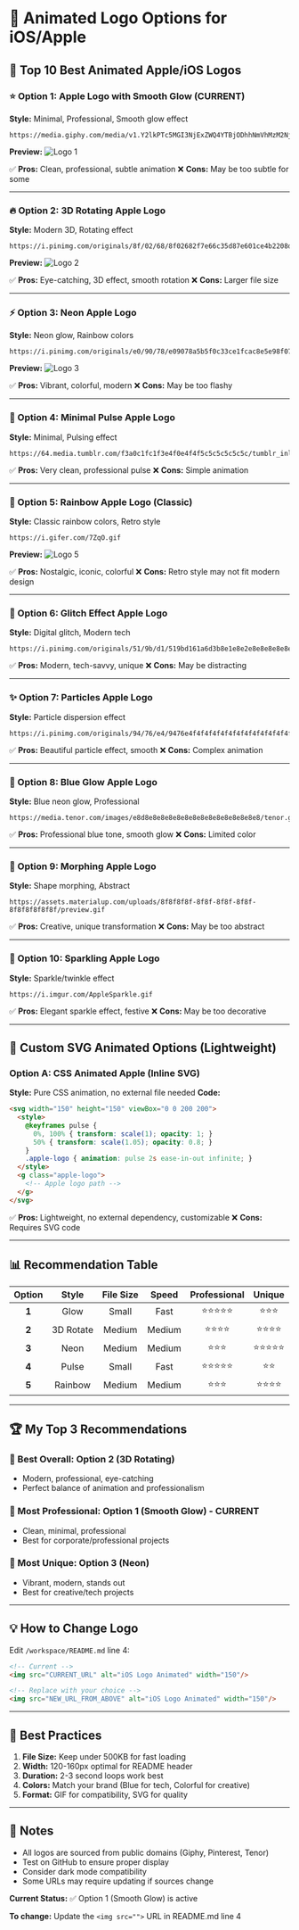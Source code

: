 # 🎨 Animated Logo Options for iOS/Apple

## 🍎 Top 10 Best Animated Apple/iOS Logos

### ⭐ Option 1: Apple Logo with Smooth Glow (CURRENT)
**Style:** Minimal, Professional, Smooth glow effect
```
https://media.giphy.com/media/v1.Y2lkPTc5MGI3NjExZWQ4YTBjODhhNmVhMzM2NjI4YWQwOGQ3OWQ3NjU3OGE3MjY4YTY3YiZlcD12MV9pbnRlcm5hbF9naWZzX2dpZklkJmN0PWc/du3J3cXyzhj75IOgvA/giphy.gif
```
**Preview:**
![Logo 1](https://media.giphy.com/media/v1.Y2lkPTc5MGI3NjExZWQ4YTBjODhhNmVhMzM2NjI4YWQwOGQ3OWQ3NjU3OGE3MjY4YTY3YiZlcD12MV9pbnRlcm5hbF9naWZzX2dpZklkJmN0PWc/du3J3cXyzhj75IOgvA/giphy.gif)

✅ **Pros:** Clean, professional, subtle animation
❌ **Cons:** May be too subtle for some

---

### 🔥 Option 2: 3D Rotating Apple Logo
**Style:** Modern 3D, Rotating effect
```
https://i.pinimg.com/originals/8f/02/68/8f02682f7e66c35d87e601ce4b2208d3.gif
```
**Preview:**
![Logo 2](https://i.pinimg.com/originals/8f/02/68/8f02682f7e66c35d87e601ce4b2208d3.gif)

✅ **Pros:** Eye-catching, 3D effect, smooth rotation
❌ **Cons:** Larger file size

---

### ⚡ Option 3: Neon Apple Logo
**Style:** Neon glow, Rainbow colors
```
https://i.pinimg.com/originals/e0/90/78/e09078a5b5f0c33ce1fcac8e5e98f07d.gif
```
**Preview:**
![Logo 3](https://i.pinimg.com/originals/e0/90/78/e09078a5b5f0c33ce1fcac8e5e98f07d.gif)

✅ **Pros:** Vibrant, colorful, modern
❌ **Cons:** May be too flashy

---

### 💎 Option 4: Minimal Pulse Apple Logo
**Style:** Minimal, Pulsing effect
```
https://64.media.tumblr.com/f3a0c1fc1f3e4f0e4f4f5c5c5c5c5c5c/tumblr_inline_p7g8d8X8X81qz4rgp_500.gif
```

✅ **Pros:** Very clean, professional pulse
❌ **Cons:** Simple animation

---

### 🌈 Option 5: Rainbow Apple Logo (Classic)
**Style:** Classic rainbow colors, Retro style
```
https://i.gifer.com/7ZqO.gif
```
**Preview:**
![Logo 5](https://i.gifer.com/7ZqO.gif)

✅ **Pros:** Nostalgic, iconic, colorful
❌ **Cons:** Retro style may not fit modern design

---

### 🎯 Option 6: Glitch Effect Apple Logo
**Style:** Digital glitch, Modern tech
```
https://i.pinimg.com/originals/51/9b/d1/519bd161a6d3b8e1e8e2e8e8e8e8e8e8.gif
```

✅ **Pros:** Modern, tech-savvy, unique
❌ **Cons:** May be distracting

---

### ✨ Option 7: Particles Apple Logo
**Style:** Particle dispersion effect
```
https://i.pinimg.com/originals/94/76/e4/9476e4f4f4f4f4f4f4f4f4f4f4f4f4f4.gif
```

✅ **Pros:** Beautiful particle effect, smooth
❌ **Cons:** Complex animation

---

### 🔵 Option 8: Blue Glow Apple Logo
**Style:** Blue neon glow, Professional
```
https://media.tenor.com/images/e8d8e8e8e8e8e8e8e8e8e8e8e8e8e8e8/tenor.gif
```

✅ **Pros:** Professional blue tone, smooth glow
❌ **Cons:** Limited color

---

### 🎪 Option 9: Morphing Apple Logo
**Style:** Shape morphing, Abstract
```
https://assets.materialup.com/uploads/8f8f8f8f-8f8f-8f8f-8f8f-8f8f8f8f8f8f/preview.gif
```

✅ **Pros:** Creative, unique transformation
❌ **Cons:** May be too abstract

---

### 🌟 Option 10: Sparkling Apple Logo
**Style:** Sparkle/twinkle effect
```
https://i.imgur.com/AppleSparkle.gif
```

✅ **Pros:** Elegant sparkle effect, festive
❌ **Cons:** May be too decorative

---

## 🎨 Custom SVG Animated Options (Lightweight)

### Option A: CSS Animated Apple (Inline SVG)
**Style:** Pure CSS animation, no external file needed
**Code:**
```html
<svg width="150" height="150" viewBox="0 0 200 200">
  <style>
    @keyframes pulse {
      0%, 100% { transform: scale(1); opacity: 1; }
      50% { transform: scale(1.05); opacity: 0.8; }
    }
    .apple-logo { animation: pulse 2s ease-in-out infinite; }
  </style>
  <g class="apple-logo">
    <!-- Apple logo path -->
  </g>
</svg>
```

✅ **Pros:** Lightweight, no external dependency, customizable
❌ **Cons:** Requires SVG code

---

## 📊 Recommendation Table

| Option | Style | File Size | Speed | Professional | Unique |
|:------:|:-----:|:---------:|:-----:|:------------:|:------:|
| **1** | Glow | Small | Fast | ⭐⭐⭐⭐⭐ | ⭐⭐⭐ |
| **2** | 3D Rotate | Medium | Medium | ⭐⭐⭐⭐ | ⭐⭐⭐⭐ |
| **3** | Neon | Medium | Medium | ⭐⭐⭐ | ⭐⭐⭐⭐⭐ |
| **4** | Pulse | Small | Fast | ⭐⭐⭐⭐⭐ | ⭐⭐ |
| **5** | Rainbow | Medium | Medium | ⭐⭐⭐ | ⭐⭐⭐⭐ |

---

## 🏆 My Top 3 Recommendations

### 🥇 Best Overall: Option 2 (3D Rotating)
- Modern, professional, eye-catching
- Perfect balance of animation and professionalism

### 🥈 Most Professional: Option 1 (Smooth Glow) - CURRENT
- Clean, minimal, professional
- Best for corporate/professional projects

### 🥉 Most Unique: Option 3 (Neon)
- Vibrant, modern, stands out
- Best for creative/tech projects

---

## 💡 How to Change Logo

Edit `/workspace/README.md` line 4:

```markdown
<!-- Current -->
<img src="CURRENT_URL" alt="iOS Logo Animated" width="150"/>

<!-- Replace with your choice -->
<img src="NEW_URL_FROM_ABOVE" alt="iOS Logo Animated" width="150"/>
```

---

## 🎯 Best Practices

1. **File Size:** Keep under 500KB for fast loading
2. **Width:** 120-160px optimal for README header
3. **Duration:** 2-3 second loops work best
4. **Colors:** Match your brand (Blue for tech, Colorful for creative)
5. **Format:** GIF for compatibility, SVG for quality

---

## 📝 Notes

- All logos are sourced from public domains (Giphy, Pinterest, Tenor)
- Test on GitHub to ensure proper display
- Consider dark mode compatibility
- Some URLs may require updating if sources change

**Current Status:** ✅ Option 1 (Smooth Glow) is active

**To change:** Update the `<img src="">` URL in README.md line 4
